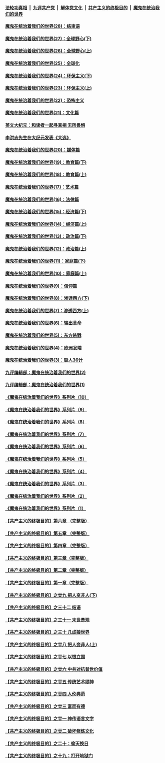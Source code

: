 ####  [法轮功真相](../../../../basic/blob/master/README.md?t=03151201) &nbsp;|&nbsp; [九评共产党](../../../../9ping.md/blob/master/README.md?t=03151201) &nbsp;|&nbsp; [解体党文化](../../../../jtdwh.md/blob/master/README.md?t=03151201)  &nbsp;|&nbsp; [共产主义的终极目的](../../../../gczydzjmd.md/blob/master/README.md?t=03151201) &nbsp;|&nbsp; [魔鬼在统治我们的世界](../../../../mgztzwmdsj.md/blob/master/README.md?t=03151201) 

#### [魔鬼在统治着我们的世界(28)：结束语](../pages/nsc422/n10936246.md?t=03151201) 

#### [魔鬼在统治着我们的世界(27)：全球野心(下)](../pages/nsc422/n10928319.md?t=03151201) 

#### [魔鬼在统治着我们的世界(26)：全球野心(上)](../pages/nsc422/n10900318.md?t=03151201) 

#### [魔鬼在统治着我们的世界(25)：全球化](../pages/nsc422/n10788205.md?t=03151201) 

#### [魔鬼在统治着我们的世界(24)：环保主义(下)](../pages/nsc422/n10695307.md?t=03151201) 

#### [魔鬼在统治着我们的世界(23)：环保主义(上)](../pages/nsc422/n10688613.md?t=03151201) 

#### [魔鬼在统治着我们的世界(22)：恐怖主义](../pages/nsc422/n10614727.md?t=03151201) 

#### [魔鬼在统治着我们的世界(21)：文化篇](../pages/nsc422/n10597706.md?t=03151201) 

#### [英文大纪元：和读者一起寻真相 无所畏惧](../pages/nsc422/n12542027.md?t=03151201) 

#### [李洪志先生在大纪元发表《大选》](../pages/nsc422/n12534746.md?t=03151201) 

#### [魔鬼在统治着我们的世界(20)：媒体篇](../pages/nsc422/n10586579.md?t=03151201) 

#### [魔鬼在统治着我们的世界(19)：教育篇(下)](../pages/nsc422/n10564808.md?t=03151201) 

#### [魔鬼在统治着我们的世界(18)：教育篇(上)](../pages/nsc422/n10526970.md?t=03151201) 

#### [魔鬼在统治着我们的世界(17)：艺术篇](../pages/nsc422/n10499093.md?t=03151201) 

#### [魔鬼在统治着我们的世界(16)：法律篇](../pages/nsc422/n10485969.md?t=03151201) 

#### [魔鬼在统治着我们的世界(15)：经济篇(下)](../pages/nsc422/n10469975.md?t=03151201) 

#### [魔鬼在统治着我们的世界(14)：经济篇(上)](../pages/nsc422/n10457370.md?t=03151201) 

#### [魔鬼在统治着我们的世界(13)：政治篇(下)](../pages/nsc422/n10448270.md?t=03151201) 

#### [魔鬼在统治着我们的世界(12)：政治篇(上)](../pages/nsc422/n10444576.md?t=03151201) 

#### [魔鬼在统治着我们的世界(11)：家庭篇(下)](../pages/nsc422/n10440961.md?t=03151201) 

#### [魔鬼在统治着我们的世界(10)：家庭篇(上)](../pages/nsc422/n10435448.md?t=03151201) 

#### [魔鬼在统治着我们的世界(9)：信仰篇](../pages/nsc422/n10432159.md?t=03151201) 

#### [魔鬼在统治着我们的世界(8)：渗透西方(下)](../pages/nsc422/n10429603.md?t=03151201) 

#### [魔鬼在统治着我们的世界(7)：渗透西方(上)](../pages/nsc422/n10426013.md?t=03151201) 

#### [魔鬼在统治着我们的世界(6)：输出革命](../pages/nsc422/n10421536.md?t=03151201) 

#### [魔鬼在统治着我们的世界(5)：东方杀戮](../pages/nsc422/n10417707.md?t=03151201) 

#### [魔鬼在统治着我们的世界(4)：欧洲发端](../pages/nsc422/n10414890.md?t=03151201) 

#### [魔鬼在统治着我们的世界(3)：毁人36计](../pages/nsc422/n10411583.md?t=03151201) 

#### [九评编辑部：魔鬼在统治着我们的世界(2)](../pages/nsc422/n10410036.md?t=03151201) 

#### [九评编辑部：魔鬼在统治着我们的世界(1)](../pages/nsc422/n10406825.md?t=03151201) 

#### [《魔鬼在统治着我们的世界》系列片（10）](../pages/nsc422/n12292670.md?t=03151201) 

#### [《魔鬼在统治着我们的世界》系列片（9）](../pages/nsc422/n12290859.md?t=03151201) 

#### [《魔鬼在统治着我们的世界》系列片（8）](../pages/nsc422/n12287445.md?t=03151201) 

#### [《魔鬼在统治着我们的世界》系列片（7）](../pages/nsc422/n12283425.md?t=03151201) 

#### [《魔鬼在统治着我们的世界》系列片（6）](../pages/nsc422/n12282314.md?t=03151201) 

#### [《魔鬼在统治着我们的世界》系列片（5）](../pages/nsc422/n12281419.md?t=03151201) 

#### [《魔鬼在统治着我们的世界》系列片（4）](../pages/nsc422/n12274024.md?t=03151201) 

#### [《魔鬼在统治着我们的世界》系列片（3）](../pages/nsc422/n12271322.md?t=03151201) 

#### [《魔鬼在统治着我们的世界》系列片（2）](../pages/nsc422/n12269049.md?t=03151201) 

#### [《魔鬼在统治着我们的世界》系列片（1）](../pages/nsc422/n12267575.md?t=03151201) 

#### [【共产主义的终极目的】第六章 （完整版）](../pages/nsc422/n11428913.md?t=03151201) 

#### [【共产主义的终极目的】第五章 （完整版）](../pages/nsc422/n11428912.md?t=03151201) 

#### [【共产主义的终极目的】第四章 （完整版）](../pages/nsc422/n11428907.md?t=03151201) 

#### [【共产主义的终极目的】第三章（完整版）](../pages/nsc422/n11428848.md?t=03151201) 

#### [【共产主义的终极目的】第二章（完整版）](../pages/nsc422/n11428831.md?t=03151201) 

#### [【共产主义的终极目的】第一章（完整版）](../pages/nsc422/n11417651.md?t=03151201) 

#### [【共产主义的终极目的】之廿九 把人变非人(下)](../pages/nsc422/n11344140.md?t=03151201) 

#### [【共产主义的终极目的】之三十二 结语](../pages/nsc422/n11360535.md?t=03151201) 

#### [【共产主义的终极目的】之三十一 末世景观](../pages/nsc422/n11351129.md?t=03151201) 

#### [【共产主义的终极目的】之三十 几成狼世界](../pages/nsc422/n11348280.md?t=03151201) 

#### [【共产主义的终极目的】之廿八 把人变非人(上)](../pages/nsc422/n11340492.md?t=03151201) 

#### [【共产主义的终极目的】之廿七 以恨立国](../pages/nsc422/n11336944.md?t=03151201) 

#### [【共产主义的终极目的】之廿六 中共对抗普世价值](../pages/nsc422/n11324785.md?t=03151201) 

#### [【共产主义的终极目的】之廿五 传统艺术颂神](../pages/nsc422/n11296396.md?t=03151201) 

#### [【共产主义的终极目的】之廿四 人伦典范](../pages/nsc422/n11296397.md?t=03151201) 

#### [【共产主义的终极目的】之廿三 富而有德](../pages/nsc422/n11283598.md?t=03151201) 

#### [【共产主义的终极目的】之廿一 神传语言文字](../pages/nsc422/n11263265.md?t=03151201) 

#### [【共产主义的终极目的】之廿二 破坏修炼文化](../pages/nsc422/n11245728.md?t=03151201) 

#### [【共产主义的终极目的】之二十：偷天换日](../pages/nsc422/n11238846.md?t=03151201) 

#### [【共产主义的终极目的】之十九：打开地狱门](../pages/nsc422/n11206376.md?t=03151201) 


